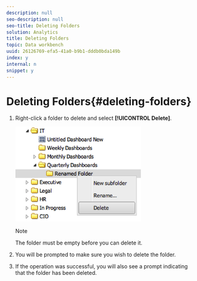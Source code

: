 ```yaml
---
description: null
seo-description: null
seo-title: Deleting Folders
solution: Analytics
title: Deleting Folders
topic: Data workbench
uuid: 26126769-efa5-41a0-b9b1-dddb0bda149b
index: y
internal: n
snippet: y
---
```


# Deleting Folders{#deleting-folders}

1. Right-click a folder to delete and select **[!UICONTROL Delete]**.

   ![](assets/delete_folder.png)

   >[!NOTE]
   >
   >The folder must be empty before you can delete it.

1. You will be prompted to make sure you wish to delete the folder.
1. If the operation was successful, you will also see a prompt indicating that the folder has been deleted.
